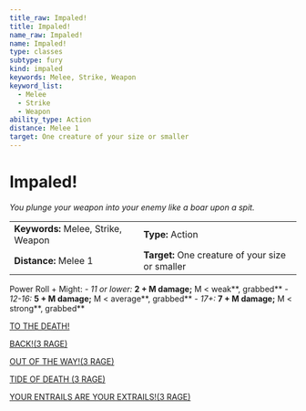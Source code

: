 ```yaml
---
title_raw: Impaled!
title: Impaled!
name_raw: Impaled!
name: Impaled!
type: classes
subtype: fury
kind: impaled
keywords: Melee, Strike, Weapon
keyword_list:
  - Melee
  - Strike
  - Weapon
ability_type: Action
distance: Melee 1
target: One creature of your size or smaller
---
```


# Impaled!

*You plunge your weapon into your enemy like a boar upon a spit.*

|                                     |                                                  |
| :---------------------------------- | :----------------------------------------------- |
| **Keywords:** Melee, Strike, Weapon | **Type:** Action                                 |
| **Distance:** Melee 1               | **Target:** One creature of your size or smaller |

Power Roll + Might: - *11 or lower:* **2 + M damage;** M \< weak\*\*, grabbed\*\* - *12-16:* **5 + M damage;** M \< average\*\*, grabbed\*\* - *17+:* **7 + M damage;** M \< strong\*\*, grabbed\*\*

[TO THE DEATH!](./To%20The%20Death/To%20The%20Death.md)

[BACK!(3 RAGE)](<./BACK(3%20RAGE).md>)

[OUT OF THE WAY!(3 RAGE)](<./Out%20Of%20The%20WAY(3%20RAGE).md>)

[TIDE OF DEATH (3 RAGE)](./Tide%20Of%20Death.md)

[YOUR ENTRAILS ARE YOUR EXTRAILS!(3 RAGE)](<./Your%20Entrails%20Are%20Your%20EXTRAILS(3%20RAGE)/Your%20Entrails%20Are%20Your%20EXTRAILS(3%20RAGE).md>)
